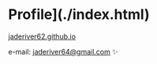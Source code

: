 # Profile](./index.html)


[jaderiver62.github.io](https://jaderiver62.github.io/)


e-mail:  [jaderiver64@gmail.com](mailto:jaderiver64@gmail.com) :sparkles:
